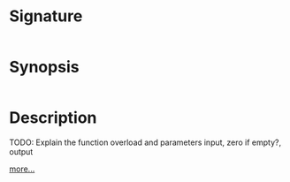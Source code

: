 # Signature
```vikid-signature
```

# Synopsis
```vikid-synopsis
```

# Description
TODO: Explain the function overload and parameters input, zero if empty?, output

[more...](https://simple.wikipedia.org/wiki/Sum)